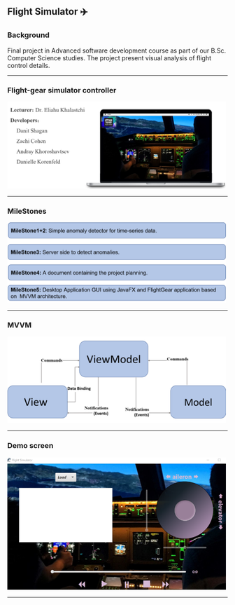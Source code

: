 ﻿## Flight Simulator ✈️


### Background
Final project in Advanced software development course
as part of our B.Sc. Computer Science studies.
The project present visual analysis of flight control details.

---

### Flight-gear simulator controller
<img src="img\img0.png" width=500>

---

### MileStones
<img src="img\img01.png" width=500>

---

### MVVM
<img src="img\img02.png" width=500>

---

### Demo screen
<img src="img\img03.png" width=500>

---

